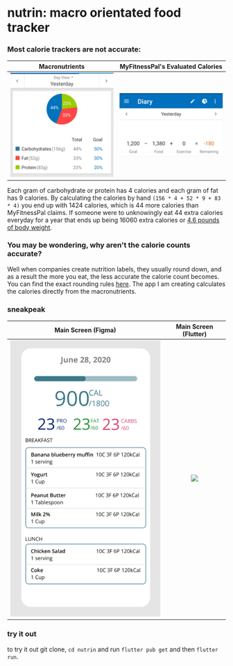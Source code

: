 # nutrin: macro orientated food tracker

### Most calorie trackers are not accurate: 
Macronutrients             |  MyFitnessPal's Evaluated Calories
:-------------------------:|:-------------------------:
![](/readmeimgs/macro.jpg) | ![](/readmeimgs/calorie.jpg)

Each gram of carbohydrate or protein has 4 calories and each gram of fat has 9 calories. By calculating the calories by hand `(156 * 4 + 52 * 9 + 83 * 4)` you end up with 1424 calories, which is 44 more calories than MyFitnessPal claims. If someone were to unknowingly eat 44 extra calories everyday for a year that ends up being 16060 extra calories or [4.6 pounds of body weight](https://www.mayoclinic.org/healthy-lifestyle/weight-loss/in-depth/calories/art-20048065). 

### You may be wondering, why aren't the calorie counts accurate? 
Well when companies create nutrition labels, they usually round down, and as a result the more you eat, the less accurate the calorie count becomes. You can find the exact rounding rules [here](https://www.fda.gov/food/food-labeling-nutrition/industry-resources-changes-nutrition-facts-label). The app I am creating calculates the calories directly from the macronutrients. 

### sneakpeak
Main Screen (Figma)             |  Main Screen (Flutter)
:------------------------------:|:-------------------------:
![](/readmeimgs/mainscreen.png) | ![](/readmeimgs/demo.png)

### try it out
to try it out git clone, `cd nutrin` and run `flutter pub get` and then `flutter run`. 
